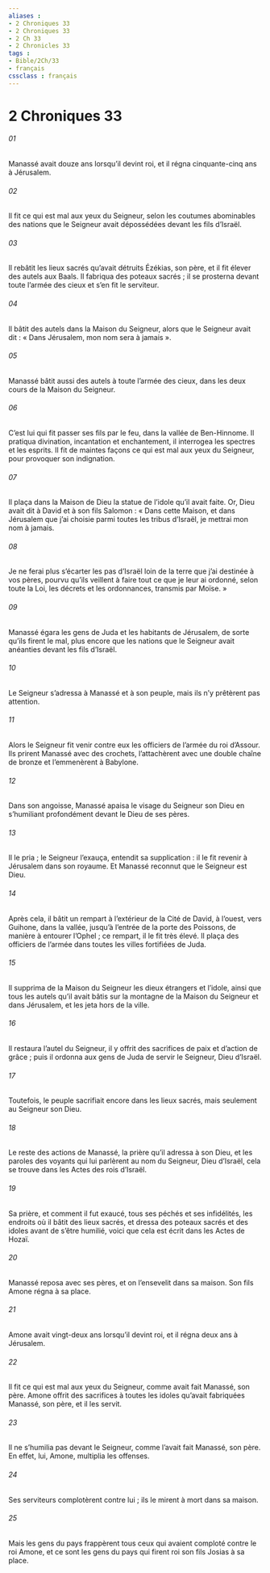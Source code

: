 ```yaml
---
aliases : 
- 2 Chroniques 33
- 2 Chroniques 33
- 2 Ch 33
- 2 Chronicles 33
tags : 
- Bible/2Ch/33
- français
cssclass : français
---
```


# 2 Chroniques 33

###### 01
Manassé avait douze ans lorsqu’il devint roi, et il régna cinquante-cinq ans à Jérusalem.
###### 02
Il fit ce qui est mal aux yeux du Seigneur, selon les coutumes abominables des nations que le Seigneur avait dépossédées devant les fils d’Israël.
###### 03
Il rebâtit les lieux sacrés qu’avait détruits Ézékias, son père, et il fit élever des autels aux Baals. Il fabriqua des poteaux sacrés ; il se prosterna devant toute l’armée des cieux et s’en fit le serviteur.
###### 04
Il bâtit des autels dans la Maison du Seigneur, alors que le Seigneur avait dit : « Dans Jérusalem, mon nom sera à jamais ».
###### 05
Manassé bâtit aussi des autels à toute l’armée des cieux, dans les deux cours de la Maison du Seigneur.
###### 06
C’est lui qui fit passer ses fils par le feu, dans la vallée de Ben-Hinnome. Il pratiqua divination, incantation et enchantement, il interrogea les spectres et les esprits. Il fit de maintes façons ce qui est mal aux yeux du Seigneur, pour provoquer son indignation.
###### 07
Il plaça dans la Maison de Dieu la statue de l’idole qu’il avait faite. Or, Dieu avait dit à David et à son fils Salomon : « Dans cette Maison, et dans Jérusalem que j’ai choisie parmi toutes les tribus d’Israël, je mettrai mon nom à jamais.
###### 08
Je ne ferai plus s’écarter les pas d’Israël loin de la terre que j’ai destinée à vos pères, pourvu qu’ils veillent à faire tout ce que je leur ai ordonné, selon toute la Loi, les décrets et les ordonnances, transmis par Moïse. »
###### 09
Manassé égara les gens de Juda et les habitants de Jérusalem, de sorte qu’ils firent le mal, plus encore que les nations que le Seigneur avait anéanties devant les fils d’Israël.
###### 10
Le Seigneur s’adressa à Manassé et à son peuple, mais ils n’y prêtèrent pas attention.
###### 11
Alors le Seigneur fit venir contre eux les officiers de l’armée du roi d’Assour. Ils prirent Manassé avec des crochets, l’attachèrent avec une double chaîne de bronze et l’emmenèrent à Babylone.
###### 12
Dans son angoisse, Manassé apaisa le visage du Seigneur son Dieu en s’humiliant profondément devant le Dieu de ses pères.
###### 13
Il le pria ; le Seigneur l’exauça, entendit sa supplication : il le fit revenir à Jérusalem dans son royaume. Et Manassé reconnut que le Seigneur est Dieu.
###### 14
Après cela, il bâtit un rempart à l’extérieur de la Cité de David, à l’ouest, vers Guihone, dans la vallée, jusqu’à l’entrée de la porte des Poissons, de manière à entourer l’Ophel ; ce rempart, il le fit très élevé. Il plaça des officiers de l’armée dans toutes les villes fortifiées de Juda.
###### 15
Il supprima de la Maison du Seigneur les dieux étrangers et l’idole, ainsi que tous les autels qu’il avait bâtis sur la montagne de la Maison du Seigneur et dans Jérusalem, et les jeta hors de la ville.
###### 16
Il restaura l’autel du Seigneur, il y offrit des sacrifices de paix et d’action de grâce ; puis il ordonna aux gens de Juda de servir le Seigneur, Dieu d’Israël.
###### 17
Toutefois, le peuple sacrifiait encore dans les lieux sacrés, mais seulement au Seigneur son Dieu.
###### 18
Le reste des actions de Manassé,
la prière qu’il adressa à son Dieu,
et les paroles des voyants qui lui parlèrent
au nom du Seigneur, Dieu d’Israël,
cela se trouve dans les Actes des rois d’Israël.
###### 19
Sa prière, et comment il fut exaucé,
tous ses péchés et ses infidélités,
les endroits où il bâtit des lieux sacrés,
et dressa des poteaux sacrés et des idoles
avant de s’être humilié,
voici que cela est écrit dans les Actes de Hozaï.
###### 20
Manassé reposa avec ses pères,
et on l’ensevelit dans sa maison.
Son fils Amone régna à sa place.
###### 21
Amone avait vingt-deux ans lorsqu’il devint roi, et il régna deux ans à Jérusalem.
###### 22
Il fit ce qui est mal aux yeux du Seigneur, comme avait fait Manassé, son père. Amone offrit des sacrifices à toutes les idoles qu’avait fabriquées Manassé, son père, et il les servit.
###### 23
Il ne s’humilia pas devant le Seigneur, comme l’avait fait Manassé, son père. En effet, lui, Amone, multiplia les offenses.
###### 24
Ses serviteurs complotèrent contre lui ; ils le mirent à mort dans sa maison.
###### 25
Mais les gens du pays frappèrent tous ceux qui avaient comploté contre le roi Amone, et ce sont les gens du pays qui firent roi son fils Josias à sa place.
